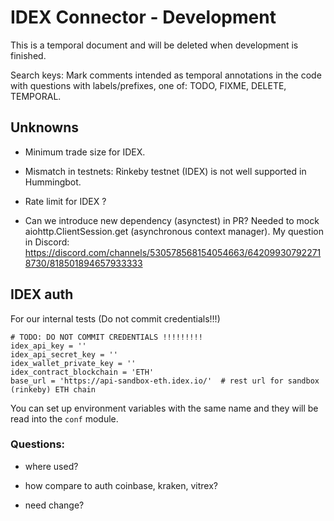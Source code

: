 # IDEX Connector - Development

This is a temporal document and will be deleted when development is finished.

Search keys: Mark comments intended as temporal annotations in the code with questions 
with labels/prefixes, one of: TODO, FIXME, DELETE, TEMPORAL.


## Unknowns

* Minimum trade size for IDEX.
  
* Mismatch in testnets: Rinkeby testnet (IDEX) is not well supported in Hummingbot.

* Rate limit for IDEX ?

* Can we introduce new dependency (asynctest) in PR? Needed to mock aiohttp.ClientSession.get 
  (asynchronous context manager). My question in Discord: 
  https://discord.com/channels/530578568154054663/642099307922718730/818501894657933333
  



## IDEX auth

For our internal tests (Do not commit credentials!!!)

```text
# TODO: DO NOT COMMIT CREDENTIALS !!!!!!!!!
idex_api_key = ''
idex_api_secret_key = ''
idex_wallet_private_key = ''
idex_contract_blockchain = 'ETH'
base_url = 'https://api-sandbox-eth.idex.io/'  # rest url for sandbox (rinkeby) ETH chain
```

You can set up environment variables with the same name and they will be read into the `conf` module.



### Questions:

- where used?

- how compare to auth coinbase, kraken, vitrex?
  
- need change?

